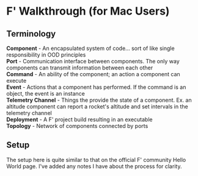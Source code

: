 # F' Walkthrough (for Mac Users)

## Terminology

**Component** - An encapsulated system of code... sort of like single responsibility in OOD principles  
**Port** - Communication interface between components. The only way components can transmit information between each other  
**Command** - An ability of the component; an action a component can execute  
**Event** - Actions that a component has performed. If the command is an object, the event is an instance  
**Telemetry Channel** - Things the provide the state of a component. Ex. an altitude component can report a rocket's altitude and set intervals in the telemetry channel  
**Deployment** - A F' project build resulting in an executable  
**Topology** - Network of components connected by ports 


## Setup

The setup here is quite similar to that on the official F' community Hello World page. I've added any notes I have about the process for clarity.